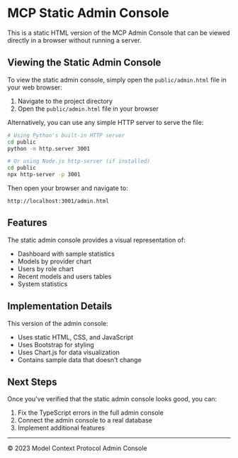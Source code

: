 # MCP Static Admin Console

This is a static HTML version of the MCP Admin Console that can be viewed directly in a browser without running a server.

## Viewing the Static Admin Console

To view the static admin console, simply open the `public/admin.html` file in your web browser:

1. Navigate to the project directory
2. Open the `public/admin.html` file in your browser

Alternatively, you can use any simple HTTP server to serve the file:

```bash
# Using Python's built-in HTTP server
cd public
python -m http.server 3001

# Or using Node.js http-server (if installed)
cd public
npx http-server -p 3001
```

Then open your browser and navigate to:
```
http://localhost:3001/admin.html
```

## Features

The static admin console provides a visual representation of:

- Dashboard with sample statistics
- Models by provider chart
- Users by role chart
- Recent models and users tables
- System statistics

## Implementation Details

This version of the admin console:

- Uses static HTML, CSS, and JavaScript
- Uses Bootstrap for styling
- Uses Chart.js for data visualization
- Contains sample data that doesn't change

## Next Steps

Once you've verified that the static admin console looks good, you can:

1. Fix the TypeScript errors in the full admin console
2. Connect the admin console to a real database
3. Implement additional features

---

© 2023 Model Context Protocol Admin Console
